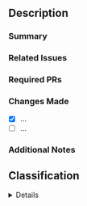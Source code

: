 ## Description

### Summary

<!--Brief description of what this PR does.-->
<!--Don't explain the code, justify what this PR exists for!-->

<!--Sources/references at the end-->

### Related Issues

<!-- If applicable. -->
<!--Fixes #0-->

### Required PRs

<!-- If applicable -->
<!--Depends on #0-->

### Changes Made

<!--Please describe the changes made in this pull request-->
<!--Tell the big steps, use a checklist to show progress. You can explain here how the code works.-->

- [x] ...
- [ ] ...

### Additional Notes

<!--Anything relevant that does not quite fit in the summary-->

<summary>

## Classification

<details>

### Type of Change

- [ ] 🐛 Bug fix (non-breaking change which fixes an issue)
- [ ] ✨ New feature (non-breaking change which adds functionality)
- [ ] 🔨 Refactor (non-breaking change that neither fixes a bug nor adds a feature)
- [ ] 🔧 Infra CI/CD (changes to configs of workflows)
- [ ] 💥 BREAKING CHANGE (fix or feature that require a new minimal version of the front-end)

### Impact & Scope

- [ ] Core functionality changes
- [ ] Single module changes
- [ ] Multiple modules changes
- [ ] Database migrations required
- [ ] Other: <!--not module-oriented-->

### Testing

- [ ] 1. Tested this locally
- [ ] 2. Added/modified tests that pass the CI
- [ ] 3. Tested in a pre-prod
- [ ] 0. Untestable (exceptionally), will be tested in prod directly

### Documentation

- [ ] Updated [the docs](docs.myecl.fr) accordingly : <!--[Docs#0 - Title](https://github.com/aeecleclair/myecl-documentation/pull/0)-->
- [ ] `"` Docstrings
- [ ] `#` Inline comments
- [ ] No documentation needed

</details>

</summary>
